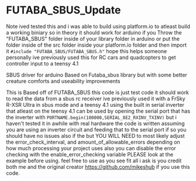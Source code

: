 # FUTABA_SBUS_Update
Note ived tested this and i was able to build using platform.io to atleast build a working biniary so in theory it should work for arduino if you Throw the "FUTABA_SBUS" folder inside of your library folder in arduino or put the folder inside of the src folder inside your platform.io folder and then import it `#include "FUTABA_SBUS/FUTABA_SBUS.h"` hope this helps someone personally ive previously used this for RC cars and quadcopters to get controller input to a teensy 4.1

SBUS driver for arduino Based on Futaba_sbus library but with some better creature comforts and useability improvements

This is Based off of FUTABA_SBUS this code is just test code it should work to read the data from a sbus rc receiver ive previously used it with a FrSky R-XSR Ultra in sbus mode and a teensy 4.1 using the built in serial inverter that atleast on the teensy 4.1 can be used by opening the serial port that has the inverter with `PORTNAME.begin(100000,SERIAL_8E2_RXINV_TXINV)` but i haven't tested it in awhile with real hardware the code is written assuming you are using an inverter circuit and feeding that to the serial port if so you should have no issues also if the  but YOU WILL NEED to most likely adjust the error_check_interval, and amount_of_allowable_errors depending on how much processing your project uses also you can disable the error checking with the enable_error_checking variable PLEASE look at the example before using. feel free to use as you see fit all i ask is you credit both me and the original creator https://github.com/mikeshub if you use this code.

